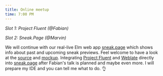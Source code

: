 ```yaml
---
title: Online meetup
time: 7:00 PM
---
```

*Slot 1: Project Fluent (@Fabian)*

*Slot 2: Sneak.Page (@Marvin)*

We will continue with our real-live Elm web app [sneak.page](https://github.com/Crazy-Marvin/sneak.page) which shows info about past and upcoming sneak previews.
Feel welcome to have a look at the [source](https://github.com/Crazy-Marvin/sneak.page) and [mockup](https://www.figma.com/proto/xa7WL6OE4tMpX2WScvv3zr/Sneak.Page?node-id=19%3A23979&viewport=-699%2C385%2C0.4106914699077606&scaling=min-zoom). Integrating [Project Fluent](https://projectfluent.org/) and [Weblate](https://weblate.org/en/) directly into [sneak.page](https://sneak.page/) after Fabian's talk is planned and maybe even more. I will prepare my IDE and you can tell me what to do. 👌
